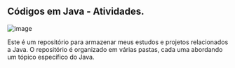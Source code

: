 ## Códigos em Java - Atividades. 
![image](https://github.com/Hkaua/codigos-em-java/assets/115200562/829a5f67-c11d-46cc-a69e-b155350ab4c2)

Este é um repositório para armazenar meus estudos e projetos relacionados a Java. O repositório é organizado em várias pastas, cada uma abordando um tópico específico do Java.  
